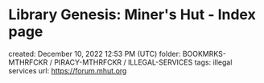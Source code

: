 # Library Genesis: Miner's Hut - Index page

created: December 10, 2022 12:53 PM (UTC)
folder: BOOKMRKS-MTHRFCKR / PIRACY-MTHRFCKR / ILLEGAL-SERVICES
tags: illegal services
url: https://forum.mhut.org